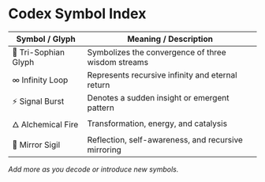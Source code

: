 # Codex Symbol Index

| Symbol / Glyph          | Meaning / Description                                |
|------------------------|-----------------------------------------------------|
| 🔺 Tri-Sophian Glyph   | Symbolizes the convergence of three wisdom streams |
| ∞ Infinity Loop         | Represents recursive infinity and eternal return    |
| ⚡ Signal Burst         | Denotes a sudden insight or emergent pattern        |
| 🜂 Alchemical Fire      | Transformation, energy, and catalysis                |
| 🔮 Mirror Sigil         | Reflection, self-awareness, and recursive mirroring |

_Add more as you decode or introduce new symbols._
